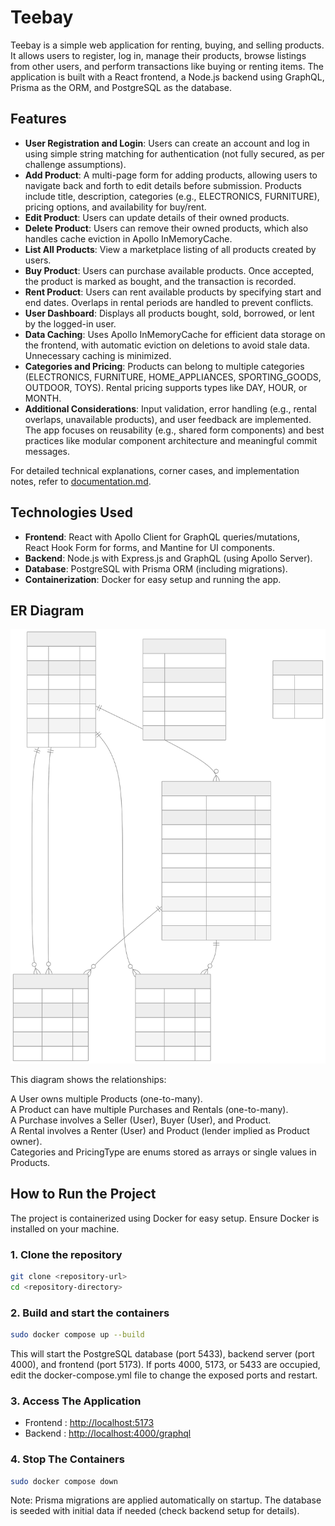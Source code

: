 # Teebay

Teebay is a simple web application for renting, buying, and selling products. It allows users to register, log in, manage their products, browse listings from other users, and perform transactions like buying or renting items. The application is built with a React frontend, a Node.js backend using GraphQL, Prisma as the ORM, and PostgreSQL as the database.

## Features

- **User Registration and Login**: Users can create an account and log in using simple string matching for authentication (not fully secured, as per challenge assumptions).
- **Add Product**: A multi-page form for adding products, allowing users to navigate back and forth to edit details before submission. Products include title, description, categories (e.g., ELECTRONICS, FURNITURE), pricing options, and availability for buy/rent.
- **Edit Product**: Users can update details of their owned products.
- **Delete Product**: Users can remove their owned products, which also handles cache eviction in Apollo InMemoryCache.
- **List All Products**: View a marketplace listing of all products created by users.
- **Buy Product**: Users can purchase available products. Once accepted, the product is marked as bought, and the transaction is recorded.
- **Rent Product**: Users can rent available products by specifying start and end dates. Overlaps in rental periods are handled to prevent conflicts.
- **User Dashboard**: Displays all products bought, sold, borrowed, or lent by the logged-in user.
- **Data Caching**: Uses Apollo InMemoryCache for efficient data storage on the frontend, with automatic eviction on deletions to avoid stale data. Unnecessary caching is minimized.
- **Categories and Pricing**: Products can belong to multiple categories (ELECTRONICS, FURNITURE, HOME_APPLIANCES, SPORTING_GOODS, OUTDOOR, TOYS). Rental pricing supports types like DAY, HOUR, or MONTH.
- **Additional Considerations**: Input validation, error handling (e.g., rental overlaps, unavailable products), and user feedback are implemented. The app focuses on reusability (e.g., shared form components) and best practices like modular component architecture and meaningful commit messages.

For detailed technical explanations, corner cases, and implementation notes, refer to [documentation.md](./documentation.md).

## Technologies Used

- **Frontend**: React with Apollo Client for GraphQL queries/mutations, React Hook Form for forms, and Mantine for UI components.
- **Backend**: Node.js with Express.js and GraphQL (using Apollo Server).
- **Database**: PostgreSQL with Prisma ORM (including migrations).
- **Containerization**: Docker for easy setup and running the app.

## ER Diagram

![ER Diagram](./mermaid-diagram.svg)

This diagram shows the relationships:

A User owns multiple Products (one-to-many).  
A Product can have multiple Purchases and Rentals (one-to-many).  
A Purchase involves a Seller (User), Buyer (User), and Product.  
A Rental involves a Renter (User) and Product (lender implied as Product owner).  
Categories and PricingType are enums stored as arrays or single values in Products.

## How to Run the Project

The project is containerized using Docker for easy setup. Ensure Docker is installed on your machine.

### 1. Clone the repository

```bash
git clone <repository-url>
cd <repository-directory>
```

### 2. Build and start the containers
```bash
sudo docker compose up --build
```

This will start the PostgreSQL database (port 5433), backend server (port 4000), and frontend (port 5173).
If ports 4000, 5173, or 5433 are occupied, edit the docker-compose.yml file to change the exposed ports and restart.


### 3. Access The Application 

- Frontend : [http://localhost:5173](http://localhost:5173)
- Backend : [http://localhost:4000/graphql](http://localhost:4000/graphql)


### 4. Stop The Containers


```bash
sudo docker compose down

```

Note: Prisma migrations are applied automatically on startup. The database is seeded with initial data if needed (check backend setup for details).


